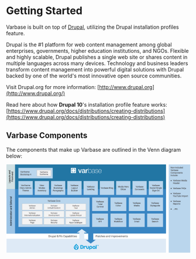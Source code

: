 # Getting Started

Varbase is built on top of [Drupal](https://www.drupal.org/), utilizing the Drupal installation profiles feature.

Drupal is the #1 platform for web content management among global enterprises, governments, higher education institutions, and NGOs. Flexible and highly scalable, Drupal publishes a single web site or shares content in multiple languages across many devices. Technology and business leaders transform content management into powerful digital solutions with Drupal backed by one of the world's most innovative open source communities.

Visit Drupal.org for more information: [http://www.drupal.org](http://www.drupal.org/)

Read here about how **Drupal 10**'s installation profile feature works: [https://www.drupal.org/docs/distributions/creating-distributions](https://www.drupal.org/docs/distributions/creating-distributions)

## Varbase Components

The components that make up Varbase are outlined in the Venn diagram below:

![Click on the image to enlarge](<../.gitbook/assets/varbase components.png>)
